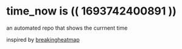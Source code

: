 # time_now is (( 1693742400891 ))

an automated repo that shows the currnent time

inspired by [breakingheatmap](https://github.com/breakingheatmap/breakingheatmap)